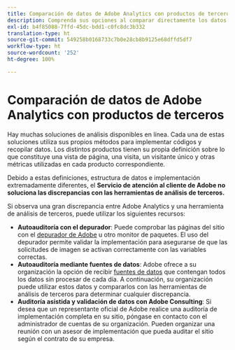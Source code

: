 ```yaml
---
title: Comparación de datos de Adobe Analytics con productos de terceros
description: Comprenda sus opciones al comparar directamente los datos en Adobe Analytics con los datos recopilados por otras soluciones de Analytics.
exl-id: b4f85088-7ffd-45dc-bdd1-c0fc8dc3b332
translation-type: ht
source-git-commit: 549258b0168733c7b0e28cb8b9125e68dffd5df7
workflow-type: ht
source-wordcount: '252'
ht-degree: 100%

---
```


# Comparación de datos de Adobe Analytics con productos de terceros

Hay muchas soluciones de análisis disponibles en línea. Cada una de estas soluciones utiliza sus propios métodos para implementar códigos y recopilar datos. Los distintos productos tienen su propia definición sobre lo que constituye una vista de página, una visita, un visitante único y otras métricas utilizadas en cada producto correspondiente.

Debido a estas definiciones, estructura de datos e implementación extremadamente diferentes, el **Servicio de atención al cliente de Adobe no soluciona las discrepancias con las herramientas de análisis de terceros.**

Si observa una gran discrepancia entre Adobe Analytics y una herramienta de análisis de terceros, puede utilizar los siguientes recursos:

* **Autoauditoría con el depurador**: Puede comprobar las páginas del sitio con el [depurador de Adobe](https://docs.adobe.com/content/help/es-ES/debugger/using/experience-cloud-debugger.html) u otro monitor de paquetes. El uso del depurador permite validar la implementación para asegurarse de que las solicitudes de imagen se activan correctamente con las variables correctas.
* **Autoauditoría mediante fuentes de datos**: Adobe ofrece a su organización la opción de recibir [fuentes de datos](/help/export/analytics-data-feed/data-feed-overview.md) que contengan todos los datos sin procesar de cada día. A continuación, su organización puede utilizar estos datos y compararlos con las herramientas de análisis de terceros para determinar cualquier discrepancia.
* **Auditoría asistida y validación de datos con Adobe Consulting**: Si desea que un representante oficial de Adobe realice una auditoría de implementación completa en su sitio, póngase en contacto con el administrador de cuentas de su organización. Pueden organizar una reunión con un asesor de implementación que pueda auditar el sitio según el contrato de su empresa.
